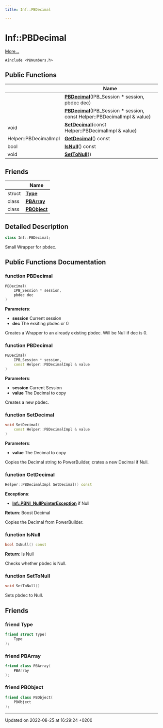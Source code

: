 ```yaml
---
title: Inf::PBDecimal

---
```


# Inf::PBDecimal



 [More...](#detailed-description)


`#include <PBNumbers.h>`

## Public Functions

|                | Name           |
| -------------- | -------------- |
| | **[PBDecimal](/doxygen/Classes/class_inf_1_1_p_b_decimal/#function-pbdecimal)**(IPB_Session * session, pbdec dec) |
| | **[PBDecimal](/doxygen/Classes/class_inf_1_1_p_b_decimal/#function-pbdecimal)**(IPB_Session * session, const Helper::PBDecimalImpl & value) |
| void | **[SetDecimal](/doxygen/Classes/class_inf_1_1_p_b_decimal/#function-setdecimal)**(const Helper::PBDecimalImpl & value) |
| Helper::PBDecimalImpl | **[GetDecimal](/doxygen/Classes/class_inf_1_1_p_b_decimal/#function-getdecimal)**() const |
| bool | **[IsNull](/doxygen/Classes/class_inf_1_1_p_b_decimal/#function-isnull)**() const |
| void | **[SetToNull](/doxygen/Classes/class_inf_1_1_p_b_decimal/#function-settonull)**() |

## Friends

|                | Name           |
| -------------- | -------------- |
| struct | **[Type](/doxygen/Classes/class_inf_1_1_p_b_decimal/#friend-type)**  |
| class | **[PBArray](/doxygen/Classes/class_inf_1_1_p_b_decimal/#friend-pbarray)**  |
| class | **[PBObject](/doxygen/Classes/class_inf_1_1_p_b_decimal/#friend-pbobject)**  |

## Detailed Description

```cpp
class Inf::PBDecimal;
```


Small Wrapper for pbdec. 

## Public Functions Documentation

### function PBDecimal

```cpp
PBDecimal(
    IPB_Session * session,
    pbdec dec
)
```


**Parameters**: 

  * **session** Current session 
  * **dec** The exsiting pbdec or 0 


Creates a Wrapper to an already existing pbdec. Will be Null if dec is 0.


### function PBDecimal

```cpp
PBDecimal(
    IPB_Session * session,
    const Helper::PBDecimalImpl & value
)
```


**Parameters**: 

  * **session** Current Session 
  * **value** The Decimal to copy 


Creates a new pbdec.


### function SetDecimal

```cpp
void SetDecimal(
    const Helper::PBDecimalImpl & value
)
```


**Parameters**: 

  * **value** The Decimal to copy 


Copies the Decimal string to PowerBuilder, crates a new Decimal if Null.


### function GetDecimal

```cpp
Helper::PBDecimalImpl GetDecimal() const
```


**Exceptions**: 

  * **[Inf::PBNI_NullPointerException](/doxygen/Classes/class_inf_1_1_p_b_n_i___null_pointer_exception/)** if Null 


**Return**: Boost Decimal

Copies the Decimal from PowerBuilder.


### function IsNull

```cpp
bool IsNull() const
```


**Return**: Is Null 

Checks whether pbdec is Null.


### function SetToNull

```cpp
void SetToNull()
```


Sets pbdec to Null. 


## Friends

### friend Type

```cpp
friend struct Type(
    Type 
);
```


### friend PBArray

```cpp
friend class PBArray(
    PBArray 
);
```


### friend PBObject

```cpp
friend class PBObject(
    PBObject 
);
```


-------------------------------

Updated on 2022-08-25 at 16:29:24 +0200